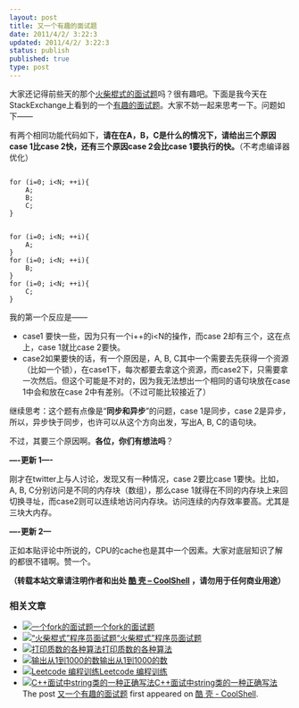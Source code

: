 ```yaml
---
layout: post
title: 又一个有趣的面试题
date: 2011/4/2/ 3:22:3
updated: 2011/4/2/ 3:22:3
status: publish
published: true
type: post
---
```


大家还记得前些天的那个[火柴棍式的面试题](https://coolshell.cn/articles/3961.html "“火柴棍式”程序员面试题")吗？很有趣吧。下面是我今天在StackExchange上看到的一个[有趣的面试题](http://programmers.stackexchange.com/questions/64132/interesting-interview-question)。大家不妨一起来思考一下。问题如下——


有两个相同功能代码如下，**请在在A，B，C是什么的情况下，请给出三个原因case 1比case 2快，还有三个原因case 2会比case 1要执行的快。**（不考虑编译器优化）



```

for (i=0; i<N; ++i){
    A;
    B;
    C;
}
```


```

for (i=0; i<N; ++i){
    A;
}
for (i=0; i<N; ++i){
    B;
}
for (i=0; i<N; ++i){
    C;
}
```

我的第一个反应是——



* case1 要快一些，因为只有一个i++的i<N的操作，而case 2却有三个，这在点上，case 1就比case 2要快。
* case2如果要快的话，有一个原因是，A, B, C其中一个需要去先获得一个资源（比如一个锁），在case1下，每次都要去拿这个资源，而case2下，只需要拿一次然后。但这个可能是不对的，因为我无法想出一个相同的语句块放在case 1中会和放在case 2中有差别。（不过可能比较接近了）


继续思考：这个题有点像是“**同步和异步**”的问题，case 1是同步，case 2是异步，所以，异步快于同步，也许可以从这个方向出发，写出A, B, C的语句块。


不过，其要三个原因啊。**各位，你们有想法吗**？


**—-更新 1—-**


刚才在twitter上与人讨论，发现又有一种情况，case 2要比case 1要快。比如，A, B, C分别访问是不同的内存块（数组），那么case 1就得在不同的内存块上来回切换寻址，而case2则可以连续地访问内存块。访问连续的内存效率要高。尤其是三块大内存。


**—-更新 2—**


正如本贴评论中所说的，CPU的cache也是其中一个因素。大家对底层知识了解的都很不错啊。赞一个。



**（转载本站文章请注明作者和出处 [酷 壳 – CoolShell](https://coolshell.cn/) ，请勿用于任何商业用途）**



### 相关文章

* [![一个fork的面试题](https://coolshell.cn/wp-content/uploads/2012/07/fork01jpg-150x150.jpg)](https://coolshell.cn/articles/7965.html)[一个fork的面试题](https://coolshell.cn/articles/7965.html)
* [![“火柴棍式”程序员面试题](https://coolshell.cn/wp-content/plugins/wordpress-23-related-posts-plugin/static/thumbs/21.jpg)](https://coolshell.cn/articles/3961.html)[“火柴棍式”程序员面试题](https://coolshell.cn/articles/3961.html)
* [![打印质数的各种算法](https://coolshell.cn/wp-content/plugins/wordpress-23-related-posts-plugin/static/thumbs/26.jpg)](https://coolshell.cn/articles/3738.html)[打印质数的各种算法](https://coolshell.cn/articles/3738.html)
* [![输出从1到1000的数](https://coolshell.cn/wp-content/plugins/wordpress-23-related-posts-plugin/static/thumbs/14.jpg)](https://coolshell.cn/articles/3445.html)[输出从1到1000的数](https://coolshell.cn/articles/3445.html)
* [![Leetcode 编程训练](https://coolshell.cn/wp-content/plugins/wordpress-23-related-posts-plugin/static/thumbs/29.jpg)](https://coolshell.cn/articles/12052.html)[Leetcode 编程训练](https://coolshell.cn/articles/12052.html)
* [![C++面试中string类的一种正确写法](https://coolshell.cn/wp-content/plugins/wordpress-23-related-posts-plugin/static/thumbs/0.jpg)](https://coolshell.cn/articles/10478.html)[C++面试中string类的一种正确写法](https://coolshell.cn/articles/10478.html)
The post [又一个有趣的面试题](https://coolshell.cn/articles/4162.html) first appeared on [酷 壳 - CoolShell](https://coolshell.cn).
